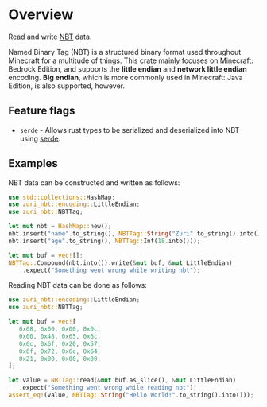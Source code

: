 # Overview

Read and write [NBT](https://wiki.vg/NBT) data.

Named Binary Tag (NBT) is a structured binary format used throughout Minecraft for a multitude
of things. This crate mainly focuses on Minecraft: Bedrock Edition, and supports the
**little endian** and **network little endian** encoding. **Big endian**, which is more commonly
used in Minecraft: Java Edition, is also supported, however.

## Feature flags

 - `serde` - Allows rust types to be serialized and deserialized into NBT using [serde](https://serde.rs/).

## Examples

NBT data can be constructed and written as follows:

```rust
use std::collections::HashMap;
use zuri_nbt::encoding::LittleEndian;
use zuri_nbt::NBTTag;

let mut nbt = HashMap::new();
nbt.insert("name".to_string(), NBTTag::String("Zuri".to_string().into()));
nbt.insert("age".to_string(), NBTTag::Int(18.into()));

let mut buf = vec![];
NBTTag::Compound(nbt.into()).write(&mut buf, &mut LittleEndian)
    .expect("Something went wrong while writing nbt");
 ```

Reading NBT data can be done as follows:

 ```rust
use zuri_nbt::encoding::LittleEndian;
use zuri_nbt::NBTTag;

let mut buf = vec![
    0x08, 0x00, 0x00, 0x0c,
    0x00, 0x48, 0x65, 0x6c,
    0x6c, 0x6f, 0x20, 0x57,
    0x6f, 0x72, 0x6c, 0x64,
    0x21, 0x00, 0x00, 0x00,
];

let value = NBTTag::read(&mut buf.as_slice(), &mut LittleEndian)
    .expect("Something went wrong while reading nbt");
assert_eq!(value, NBTTag::String("Hello World!".to_string().into()));
 ```
